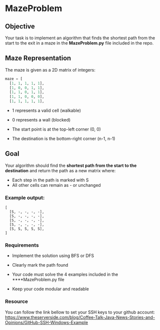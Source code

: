 
# MazeProblem

## Objective

Your task is to implement an algorithm that finds the shortest path from the start to the exit in a maze in the **MazeProblem.py** file included in the repo.

## Maze Representation

The maze is given as a 2D matrix of integers:

```python
maze = [
  [1, 1, 1, 1, 1],
  [1, 0, 0, 1, 1],
  [1, 1, 0, 1, 1],
  [1, 1, 0, 0, 0],
  [1, 1, 1, 1, 1],
```

- 1 represents a valid cell (walkable)

- 0 represents a wall (blocked)

- The start point is at the top-left corner (0, 0)

- The destination is the bottom-right corner (n-1, n-1)


## Goal

Your algorithm should find the **shortest path from the start to the destination** and return the path as a new matrix where:

- Each step in the path is marked with S
- All other cells can remain as - or unchanged

### Example output:
```
[
  [S, -, -, -, -],
  [S, -, -, -, -],
  [S, -, -, -, -],
  [S, -, -, -, -],
  [S, S, S, S, S],
]
```

### Requirements

  - Implement the solution using BFS or DFS

  - Clearly mark the path found

  - Your code must solve the 4 examples included in the ****MazeProblem.py file

  - Keep your code modular and readable
    
### Resource
You can follow the link bellow to set your SSH keys to your github account:
https://www.theserverside.com/blog/Coffee-Talk-Java-News-Stories-and-Opinions/GitHub-SSH-Windows-Example 

